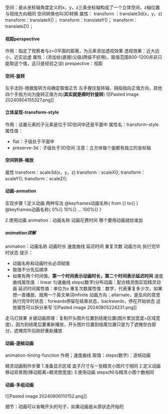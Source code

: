 空间：是从坐标轴角度定义的x，y，z三条坐标轴构成了一个立体空间，z轴位置与视线方向相同
空间转换也叫3D转换
属性：
transform ：translate3d(x，y，z)
transform：translateX()；
transform：translateY()；
transform：translateZ()；


#### 视距perspective
作用：指定了观察者与z=0平面的距离，为元素添加透视效果
透视效果：近大远小，近实远虚
属性：(添加给(直接)父级(跨级不好用)，取值范围800-1200并非只能取这个值，这只是经验之谈)
prespective：视距


#### 空间-旋转
左手法则-根据旋转方向确定取值正负
左手握住旋转轴，拇指指向正值方向，其他四个手指方向为旋转正值方向(**其实就是顺时针旋转**)
![[Pasted image 20240804155327.png]]



#### 立体呈现-transform-style
作用：设置元素的子元素是位于3D空间中还是平面中
属性名：transform-style
属性值：
- flat：子级处于平面中
- preserve-3d：子级处于3D空间
注意：立方体每个面都有独立的坐标轴


#### 空间转换-缩放
属性
transform：scale3d(x，y，z)
transform：scaleX();
transform：scaleY();
transform：scaleZ();



#### 动画-anmation
实现步骤
1.定义动画
两种写法
@keyframes动画名称{
from {}
to{}
}
@keyframes动画名称{
0%{}
10%{}
...
100%{}
}

2.使用动画
animation：动画名称 动画花费时间
哪个要用动画就给谁加

##### animation详解
animation：动画名称 动画时长 速度曲线 延迟时间 重复次数 动画方向 执行完毕时状态
提示：
- 动画名称和动画时长必须赋值
- 取值不分先后顺序
- 如果有两个时间值，**第一个时间表示动画时长，第二个时间表示延迟时间**
速度曲线属性值 ：linear 匀速曲线
steps(数字)分布动画：配合精灵图实现精灵动画
 延迟时间属性值：单位为s
 重复次数属性值：数字，代表重复多少次，如果想一直播放，就用一个英文单词infinite
 动画方向：alternate，是反向的意思
执行完毕时状态：forwards停留在结束状态，backwards，停在开始状态
这些属性可以拆分来写
![[Pasted image 20240805224231.png]]


走马灯效果
关键动画原理：复制开头图片位置到结尾位置(图片累加宽度=区域宽度)，因为到结尾后要重新播放，开头图片位置到结尾位置只是为了遮掩空白部分，遮掩完毕后刚好重新播放



#### 动画-逐帧动画
animation-timing-function
作用；速度曲线
取值：steps(数字)：逐帧动画

精灵动画制作步骤
1.准备显示区域
盒子尺寸与一张精灵小图尺寸相同
2.定义动画
移动背景图(移动距离=精灵图宽度)
3.使用动画
steps(N)与精灵小图个数相同


#### 动画-多组动画
![[Pasted image 20240806110152.png]]


细节：动画可以省略开头的句子，如果动画是从原状态开始的